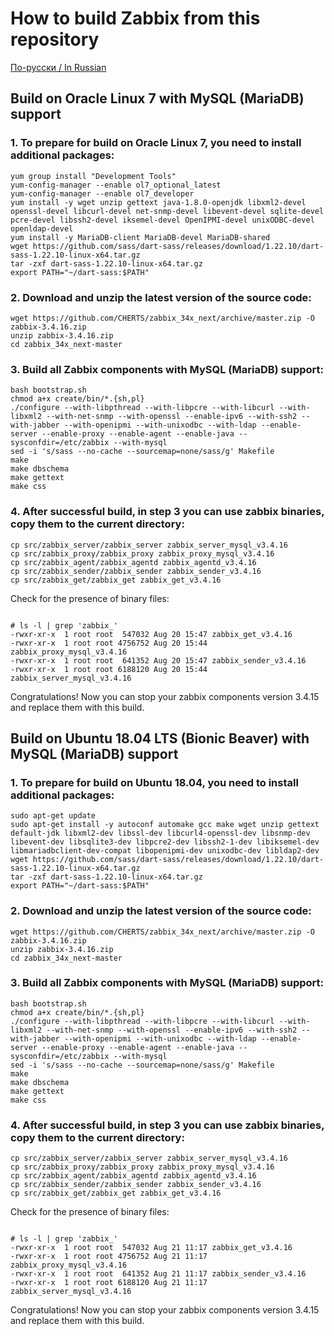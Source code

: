 # How to build Zabbix from this repository

[По-русски / In Russian](BUILD.ru.md)

## Build on Oracle Linux 7 with MySQL (MariaDB) support

### 1. To prepare for build on Oracle Linux 7, you need to install additional packages:

~~~~
yum group install "Development Tools"
yum-config-manager --enable ol7_optional_latest
yum-config-manager --enable ol7_developer
yum install -y wget unzip gettext java-1.8.0-openjdk libxml2-devel openssl-devel libcurl-devel net-snmp-devel libevent-devel sqlite-devel pcre-devel libssh2-devel iksemel-devel OpenIPMI-devel unixODBC-devel openldap-devel
yum install -y MariaDB-client MariaDB-devel MariaDB-shared
wget https://github.com/sass/dart-sass/releases/download/1.22.10/dart-sass-1.22.10-linux-x64.tar.gz
tar -zxf dart-sass-1.22.10-linux-x64.tar.gz
export PATH="~/dart-sass:$PATH"
~~~~

### 2. Download and unzip the latest version of the source code:

~~~~
wget https://github.com/CHERTS/zabbix_34x_next/archive/master.zip -O zabbix-3.4.16.zip
unzip zabbix-3.4.16.zip
cd zabbix_34x_next-master
~~~~

### 3. Build all Zabbix components with MySQL (MariaDB) support:

~~~~
bash bootstrap.sh
chmod a+x create/bin/*.{sh,pl}
./configure --with-libpthread --with-libpcre --with-libcurl --with-libxml2 --with-net-snmp --with-openssl --enable-ipv6 --with-ssh2 --with-jabber --with-openipmi --with-unixodbc --with-ldap --enable-server --enable-proxy --enable-agent --enable-java --sysconfdir=/etc/zabbix --with-mysql
sed -i 's/sass --no-cache --sourcemap=none/sass/g' Makefile
make
make dbschema
make gettext
make css
~~~~

### 4. After successful build, in step 3 you can use zabbix binaries, copy them to the current directory:

~~~~
cp src/zabbix_server/zabbix_server zabbix_server_mysql_v3.4.16
cp src/zabbix_proxy/zabbix_proxy zabbix_proxy_mysql_v3.4.16
cp src/zabbix_agent/zabbix_agentd zabbix_agentd_v3.4.16
cp src/zabbix_sender/zabbix_sender zabbix_sender_v3.4.16
cp src/zabbix_get/zabbix_get zabbix_get_v3.4.16
~~~~

Check for the presence of binary files:

~~~~

# ls -l | grep 'zabbix_'
-rwxr-xr-x  1 root root  547032 Aug 20 15:47 zabbix_get_v3.4.16
-rwxr-xr-x  1 root root 4756752 Aug 20 15:44 zabbix_proxy_mysql_v3.4.16
-rwxr-xr-x  1 root root  641352 Aug 20 15:47 zabbix_sender_v3.4.16
-rwxr-xr-x  1 root root 6188120 Aug 20 15:44 zabbix_server_mysql_v3.4.16
~~~~

Congratulations! Now you can stop your zabbix components version 3.4.15 and replace them with this build.

## Build on Ubuntu 18.04 LTS (Bionic Beaver) with MySQL (MariaDB) support

### 1. To prepare for build on Ubuntu 18.04, you need to install additional packages:

~~~~
sudo apt-get update
sudo apt-get install -y autoconf automake gcc make wget unzip gettext default-jdk libxml2-dev libssl-dev libcurl4-openssl-dev libsnmp-dev libevent-dev libsqlite3-dev libpcre2-dev libssh2-1-dev libiksemel-dev libmariadbclient-dev-compat libopenipmi-dev unixodbc-dev libldap2-dev
wget https://github.com/sass/dart-sass/releases/download/1.22.10/dart-sass-1.22.10-linux-x64.tar.gz
tar -zxf dart-sass-1.22.10-linux-x64.tar.gz
export PATH="~/dart-sass:$PATH"
~~~~

### 2. Download and unzip the latest version of the source code:

~~~~
wget https://github.com/CHERTS/zabbix_34x_next/archive/master.zip -O zabbix-3.4.16.zip
unzip zabbix-3.4.16.zip
cd zabbix_34x_next-master
~~~~

### 3. Build all Zabbix components with MySQL (MariaDB) support:

~~~~
bash bootstrap.sh
chmod a+x create/bin/*.{sh,pl}
./configure --with-libpthread --with-libpcre --with-libcurl --with-libxml2 --with-net-snmp --with-openssl --enable-ipv6 --with-ssh2 --with-jabber --with-openipmi --with-unixodbc --with-ldap --enable-server --enable-proxy --enable-agent --enable-java --sysconfdir=/etc/zabbix --with-mysql
sed -i 's/sass --no-cache --sourcemap=none/sass/g' Makefile
make
make dbschema
make gettext
make css
~~~~

### 4. After successful build, in step 3 you can use zabbix binaries, copy them to the current directory:

~~~~
cp src/zabbix_server/zabbix_server zabbix_server_mysql_v3.4.16
cp src/zabbix_proxy/zabbix_proxy zabbix_proxy_mysql_v3.4.16
cp src/zabbix_agent/zabbix_agentd zabbix_agentd_v3.4.16
cp src/zabbix_sender/zabbix_sender zabbix_sender_v3.4.16
cp src/zabbix_get/zabbix_get zabbix_get_v3.4.16
~~~~

Check for the presence of binary files:

~~~~

# ls -l | grep 'zabbix_'
-rwxr-xr-x  1 root root  547032 Aug 21 11:17 zabbix_get_v3.4.16
-rwxr-xr-x  1 root root 4756752 Aug 21 11:17 zabbix_proxy_mysql_v3.4.16
-rwxr-xr-x  1 root root  641352 Aug 21 11:17 zabbix_sender_v3.4.16
-rwxr-xr-x  1 root root 6188120 Aug 21 11:17 zabbix_server_mysql_v3.4.16
~~~~

Congratulations! Now you can stop your zabbix components version 3.4.15 and replace them with this build.
